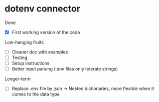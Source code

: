 # dotenv connector

Done
- [x] First working version of the code

Low-hanging fruits
- [ ] Cleaner doc with examples
- [ ] Testing
- [ ] Setup instructions
- [ ] Better input parsing (.env files only tolerate strings)

Longer-term
- [ ] Replace .env file by json -> Nested dictionaries, more flexible when it comes to the data type
